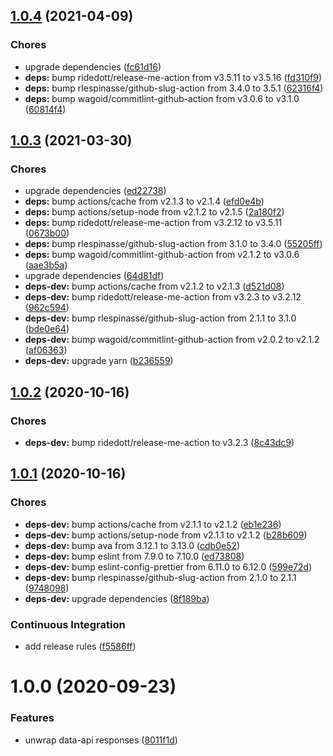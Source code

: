 ## [1.0.4](https://github.com/sergioramos/data-api-unwrap/compare/v1.0.3...v1.0.4) (2021-04-09)

### Chores

- upgrade dependencies ([fc61d16](https://github.com/sergioramos/data-api-unwrap/commit/fc61d16e39d1297d0ae199379c502bb14445ec51))
- **deps:** bump ridedott/release-me-action from v3.5.11 to v3.5.16 ([fd310f9](https://github.com/sergioramos/data-api-unwrap/commit/fd310f940528a946a13f3cbc01c6a8b8cbd2d593))
- **deps:** bump rlespinasse/github-slug-action from 3.4.0 to 3.5.1 ([62316f4](https://github.com/sergioramos/data-api-unwrap/commit/62316f48ad26ae1c7af4b89859e5dbfdf07d61b4))
- **deps:** bump wagoid/commitlint-github-action from v3.0.6 to v3.1.0 ([60814f4](https://github.com/sergioramos/data-api-unwrap/commit/60814f4f0c7fd3c021435370e6f40b5549144fb9))

## [1.0.3](https://github.com/sergioramos/data-api-unwrap/compare/v1.0.2...v1.0.3) (2021-03-30)

### Chores

- upgrade dependencies ([ed22738](https://github.com/sergioramos/data-api-unwrap/commit/ed227387bc42558582cdabd7c527f2d02f1c79ec))
- **deps:** bump actions/cache from v2.1.3 to v2.1.4 ([efd0e4b](https://github.com/sergioramos/data-api-unwrap/commit/efd0e4b9660338db3a59ecd858f84b82f7377d33))
- **deps:** bump actions/setup-node from v2.1.2 to v2.1.5 ([2a180f2](https://github.com/sergioramos/data-api-unwrap/commit/2a180f298af5f3cee90cfb8b394bedf7130db307))
- **deps:** bump ridedott/release-me-action from v3.2.12 to v3.5.11 ([0673b00](https://github.com/sergioramos/data-api-unwrap/commit/0673b0066ecd433f1c53999beafeb52c7383fe00))
- **deps:** bump rlespinasse/github-slug-action from 3.1.0 to 3.4.0 ([55205ff](https://github.com/sergioramos/data-api-unwrap/commit/55205ffef9a0d00bcb35c120efc3472c822825ed))
- **deps:** bump wagoid/commitlint-github-action from v2.1.2 to v3.0.6 ([aae3b5a](https://github.com/sergioramos/data-api-unwrap/commit/aae3b5a1f7c66c98c1c1bdb1e9a9aa4a4e72b672))
- upgrade dependencies ([64d81df](https://github.com/sergioramos/data-api-unwrap/commit/64d81df38711dd84063e75138e0dd028a202c6f8))
- **deps-dev:** bump actions/cache from v2.1.2 to v2.1.3 ([d521d08](https://github.com/sergioramos/data-api-unwrap/commit/d521d08b745ff80dbdaedee8eab6bd55119b1e4b))
- **deps-dev:** bump ridedott/release-me-action from v3.2.3 to v3.2.12 ([962c594](https://github.com/sergioramos/data-api-unwrap/commit/962c594d75a848da2450ab74650f72ba89d25d82))
- **deps-dev:** bump rlespinasse/github-slug-action from 2.1.1 to 3.1.0 ([bde0e64](https://github.com/sergioramos/data-api-unwrap/commit/bde0e64d1650f18abd481e8d31b9332100f2d960))
- **deps-dev:** bump wagoid/commitlint-github-action from v2.0.2 to v2.1.2 ([af06363](https://github.com/sergioramos/data-api-unwrap/commit/af06363c2a2ea933334008d0dbcc7f845f567ae2))
- **deps-dev:** upgrade yarn ([b236559](https://github.com/sergioramos/data-api-unwrap/commit/b23655956b9b0de413dccf8bd86a99ee22083df4))

## [1.0.2](https://github.com/sergioramos/data-api-unwrap/compare/v1.0.1...v1.0.2) (2020-10-16)

### Chores

- **deps-dev:** bump ridedott/release-me-action to v3.2.3 ([8c43dc9](https://github.com/sergioramos/data-api-unwrap/commit/8c43dc943eeb0db2b6713a64d70633bc12c10213))

## [1.0.1](https://github.com/sergioramos/data-api-unwrap/compare/v1.0.0...v1.0.1) (2020-10-16)

### Chores

- **deps-dev:** bump actions/cache from v2.1.1 to v2.1.2 ([eb1e236](https://github.com/sergioramos/data-api-unwrap/commit/eb1e2368e9580d75a50bd571935959223e5a9bbe))
- **deps-dev:** bump actions/setup-node from v2.1.1 to v2.1.2 ([b28b609](https://github.com/sergioramos/data-api-unwrap/commit/b28b6090ab515114d500e594ddf4d4f2ff1aa64d))
- **deps-dev:** bump ava from 3.12.1 to 3.13.0 ([cdb0e52](https://github.com/sergioramos/data-api-unwrap/commit/cdb0e52eca08707ae5ca18c7fa1f9264ac90617a))
- **deps-dev:** bump eslint from 7.9.0 to 7.10.0 ([ed73808](https://github.com/sergioramos/data-api-unwrap/commit/ed738084f42a1e1cd3b4b224d9356b8030a98332))
- **deps-dev:** bump eslint-config-prettier from 6.11.0 to 6.12.0 ([599e72d](https://github.com/sergioramos/data-api-unwrap/commit/599e72d892699584816b8755780fa591def874a1))
- **deps-dev:** bump rlespinasse/github-slug-action from 2.1.0 to 2.1.1 ([9748098](https://github.com/sergioramos/data-api-unwrap/commit/9748098ba555c3332af66c641ec937b3f590eb34))
- **deps-dev:** upgrade dependencies ([8f189ba](https://github.com/sergioramos/data-api-unwrap/commit/8f189bae5ac2eb3e90a0929465599145f6545405))

### Continuous Integration

- add release rules ([f5586ff](https://github.com/sergioramos/data-api-unwrap/commit/f5586ff5d4826b5a16bc1d009a8197abb52436b7))

# 1.0.0 (2020-09-23)

### Features

- unwrap data-api responses ([8011f1d](https://github.com/sergioramos/data-api-unwrap/commit/8011f1d9ca9f7d838792c8e1a99d099bc92676b3))

